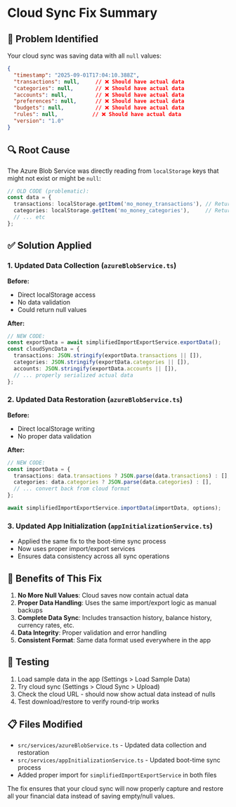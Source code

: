 # Cloud Sync Fix Summary

## 🐛 Problem Identified
Your cloud sync was saving data with all `null` values:

```json
{
  "timestamp": "2025-09-01T17:04:10.388Z",
  "transactions": null,     // ❌ Should have actual data
  "categories": null,       // ❌ Should have actual data
  "accounts": null,         // ❌ Should have actual data
  "preferences": null,      // ❌ Should have actual data
  "budgets": null,          // ❌ Should have actual data
  "rules": null,           // ❌ Should have actual data
  "version": "1.0"
}
```

## 🔍 Root Cause
The Azure Blob Service was directly reading from `localStorage` keys that might not exist or might be `null`:

```typescript
// OLD CODE (problematic):
const data = {
  transactions: localStorage.getItem('mo_money_transactions'), // Returns null if not set
  categories: localStorage.getItem('mo_money_categories'),     // Returns null if not set
  // ... etc
};
```

## ✅ Solution Applied

### 1. Updated Data Collection (`azureBlobService.ts`)
**Before:**
- Direct localStorage access
- No data validation
- Could return null values

**After:**
```typescript
// NEW CODE:
const exportData = await simplifiedImportExportService.exportData();
const cloudSyncData = {
  transactions: JSON.stringify(exportData.transactions || []),
  categories: JSON.stringify(exportData.categories || []),
  accounts: JSON.stringify(exportData.accounts || []),
  // ... properly serialized actual data
};
```

### 2. Updated Data Restoration (`azureBlobService.ts`)
**Before:**
- Direct localStorage writing
- No proper data validation

**After:**
```typescript
// NEW CODE:
const importData = {
  transactions: data.transactions ? JSON.parse(data.transactions) : [],
  categories: data.categories ? JSON.parse(data.categories) : [],
  // ... convert back from cloud format
};

await simplifiedImportExportService.importData(importData, options);
```

### 3. Updated App Initialization (`appInitializationService.ts`)
- Applied the same fix to the boot-time sync process
- Now uses proper import/export services
- Ensures data consistency across all sync operations

## 🎯 Benefits of This Fix

1. **No More Null Values**: Cloud saves now contain actual data
2. **Proper Data Handling**: Uses the same import/export logic as manual backups
3. **Complete Data Sync**: Includes transaction history, balance history, currency rates, etc.
4. **Data Integrity**: Proper validation and error handling
5. **Consistent Format**: Same data format used everywhere in the app

## 🧪 Testing
1. Load sample data in the app (Settings > Load Sample Data)
2. Try cloud sync (Settings > Cloud Sync > Upload)
3. Check the cloud URL - should now show actual data instead of nulls
4. Test download/restore to verify round-trip works

## 📋 Files Modified
- `src/services/azureBlobService.ts` - Updated data collection and restoration
- `src/services/appInitializationService.ts` - Updated boot-time sync process
- Added proper import for `simplifiedImportExportService` in both files

The fix ensures that your cloud sync will now properly capture and restore all your financial data instead of saving empty/null values.
